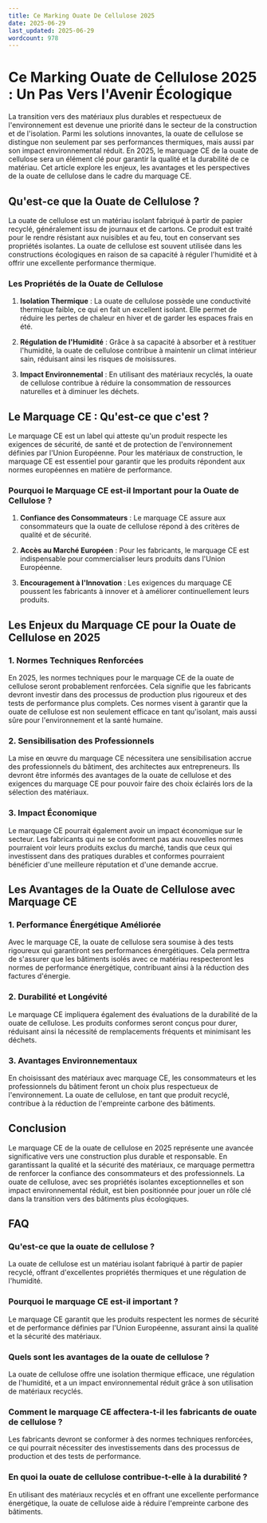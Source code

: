 ```yaml
---
title: Ce Marking Ouate De Cellulose 2025
date: 2025-06-29
last_updated: 2025-06-29
wordcount: 978
---
```


# Ce Marking Ouate de Cellulose 2025 : Un Pas Vers l'Avenir Écologique

La transition vers des matériaux plus durables et respectueux de l'environnement est devenue une priorité dans le secteur de la construction et de l'isolation. Parmi les solutions innovantes, la ouate de cellulose se distingue non seulement par ses performances thermiques, mais aussi par son impact environnemental réduit. En 2025, le marquage CE de la ouate de cellulose sera un élément clé pour garantir la qualité et la durabilité de ce matériau. Cet article explore les enjeux, les avantages et les perspectives de la ouate de cellulose dans le cadre du marquage CE.

## Qu'est-ce que la Ouate de Cellulose ?

La ouate de cellulose est un matériau isolant fabriqué à partir de papier recyclé, généralement issu de journaux et de cartons. Ce produit est traité pour le rendre résistant aux nuisibles et au feu, tout en conservant ses propriétés isolantes. La ouate de cellulose est souvent utilisée dans les constructions écologiques en raison de sa capacité à réguler l'humidité et à offrir une excellente performance thermique.

### Les Propriétés de la Ouate de Cellulose

1. **Isolation Thermique** : La ouate de cellulose possède une conductivité thermique faible, ce qui en fait un excellent isolant. Elle permet de réduire les pertes de chaleur en hiver et de garder les espaces frais en été.

2. **Régulation de l'Humidité** : Grâce à sa capacité à absorber et à restituer l'humidité, la ouate de cellulose contribue à maintenir un climat intérieur sain, réduisant ainsi les risques de moisissures.

3. **Impact Environnemental** : En utilisant des matériaux recyclés, la ouate de cellulose contribue à réduire la consommation de ressources naturelles et à diminuer les déchets.

## Le Marquage CE : Qu'est-ce que c'est ?

Le marquage CE est un label qui atteste qu'un produit respecte les exigences de sécurité, de santé et de protection de l'environnement définies par l'Union Européenne. Pour les matériaux de construction, le marquage CE est essentiel pour garantir que les produits répondent aux normes européennes en matière de performance.

### Pourquoi le Marquage CE est-il Important pour la Ouate de Cellulose ?

1. **Confiance des Consommateurs** : Le marquage CE assure aux consommateurs que la ouate de cellulose répond à des critères de qualité et de sécurité.

2. **Accès au Marché Européen** : Pour les fabricants, le marquage CE est indispensable pour commercialiser leurs produits dans l'Union Européenne.

3. **Encouragement à l'Innovation** : Les exigences du marquage CE poussent les fabricants à innover et à améliorer continuellement leurs produits.

## Les Enjeux du Marquage CE pour la Ouate de Cellulose en 2025

### 1. Normes Techniques Renforcées

En 2025, les normes techniques pour le marquage CE de la ouate de cellulose seront probablement renforcées. Cela signifie que les fabricants devront investir dans des processus de production plus rigoureux et des tests de performance plus complets. Ces normes visent à garantir que la ouate de cellulose est non seulement efficace en tant qu'isolant, mais aussi sûre pour l'environnement et la santé humaine.

### 2. Sensibilisation des Professionnels

La mise en œuvre du marquage CE nécessitera une sensibilisation accrue des professionnels du bâtiment, des architectes aux entrepreneurs. Ils devront être informés des avantages de la ouate de cellulose et des exigences du marquage CE pour pouvoir faire des choix éclairés lors de la sélection des matériaux.

### 3. Impact Économique

Le marquage CE pourrait également avoir un impact économique sur le secteur. Les fabricants qui ne se conforment pas aux nouvelles normes pourraient voir leurs produits exclus du marché, tandis que ceux qui investissent dans des pratiques durables et conformes pourraient bénéficier d'une meilleure réputation et d'une demande accrue.

## Les Avantages de la Ouate de Cellulose avec Marquage CE

### 1. Performance Énergétique Améliorée

Avec le marquage CE, la ouate de cellulose sera soumise à des tests rigoureux qui garantiront ses performances énergétiques. Cela permettra de s'assurer que les bâtiments isolés avec ce matériau respecteront les normes de performance énergétique, contribuant ainsi à la réduction des factures d'énergie.

### 2. Durabilité et Longévité

Le marquage CE impliquera également des évaluations de la durabilité de la ouate de cellulose. Les produits conformes seront conçus pour durer, réduisant ainsi la nécessité de remplacements fréquents et minimisant les déchets.

### 3. Avantages Environnementaux

En choisissant des matériaux avec marquage CE, les consommateurs et les professionnels du bâtiment feront un choix plus respectueux de l'environnement. La ouate de cellulose, en tant que produit recyclé, contribue à la réduction de l'empreinte carbone des bâtiments.

## Conclusion

Le marquage CE de la ouate de cellulose en 2025 représente une avancée significative vers une construction plus durable et responsable. En garantissant la qualité et la sécurité des matériaux, ce marquage permettra de renforcer la confiance des consommateurs et des professionnels. La ouate de cellulose, avec ses propriétés isolantes exceptionnelles et son impact environnemental réduit, est bien positionnée pour jouer un rôle clé dans la transition vers des bâtiments plus écologiques.

## FAQ

### Qu'est-ce que la ouate de cellulose ?

La ouate de cellulose est un matériau isolant fabriqué à partir de papier recyclé, offrant d'excellentes propriétés thermiques et une régulation de l'humidité.

### Pourquoi le marquage CE est-il important ?

Le marquage CE garantit que les produits respectent les normes de sécurité et de performance définies par l'Union Européenne, assurant ainsi la qualité et la sécurité des matériaux.

### Quels sont les avantages de la ouate de cellulose ?

La ouate de cellulose offre une isolation thermique efficace, une régulation de l'humidité, et a un impact environnemental réduit grâce à son utilisation de matériaux recyclés.

### Comment le marquage CE affectera-t-il les fabricants de ouate de cellulose ?

Les fabricants devront se conformer à des normes techniques renforcées, ce qui pourrait nécessiter des investissements dans des processus de production et des tests de performance.

### En quoi la ouate de cellulose contribue-t-elle à la durabilité ?

En utilisant des matériaux recyclés et en offrant une excellente performance énergétique, la ouate de cellulose aide à réduire l'empreinte carbone des bâtiments.